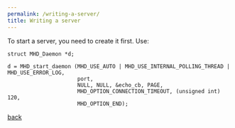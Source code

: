 ```yaml
---
permalink: /writing-a-server/
title: Writing a server
---
```



To start a server, you need to create it first. Use:

```
struct MHD_Daemon *d;

d = MHD_start_daemon (MHD_USE_AUTO | MHD_USE_INTERNAL_POLLING_THREAD | MHD_USE_ERROR_LOG,
                      port,
                      NULL, NULL, &echo_cb, PAGE,
                      MHD_OPTION_CONNECTION_TIMEOUT, (unsigned int) 120,
                      MHD_OPTION_END);
```

[back](./)
